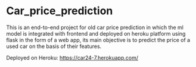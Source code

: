 # Car_price_prediction
This is an end-to-end project for old car price prediction in which the ml model is integrated with frontend and deployed on heroku platform using flask in the form of a web app, its main objective is to predict the price of a used car on the basis of their features.

Deployed on Heroku: https://car24-7.herokuapp.com/
